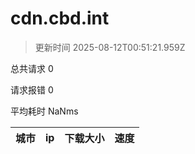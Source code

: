 
  # cdn.cbd.int

  > 更新时间 2025-08-12T00:51:21.959Z
  
  总共请求 0

  请求报错 0

  平均耗时 NaNms

|城市|ip|下载大小|速度|
|-----|----------|---|---|

  